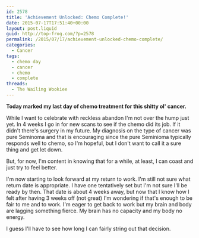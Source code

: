 ```yaml
---
id: 2578
title: 'Achievement Unlocked: Chemo Complete!'
date: 2015-07-17T17:51:40+00:00
layout: post.liquid
guid: http://top-frog.com/?p=2578
permalink: /2015/07/17/achievement-unlocked-chemo-complete/
categories:
  - Cancer
tags:
  - chemo day
  - cancer
  - chemo
  - complete
threads:
  - The Wailing Wookiee
---
```

**Today marked my last day of chemo treatment for this shitty ol' cancer.**

While I want to celebrate with reckless abandon I'm not over the hump just yet. In 4 weeks I go in for new scans to see if the chemo did its job. If it didn't there's surgery in my future. My diagnosis on the type of cancer was pure Seminoma and that is encouraging since the pure Seminioma typically responds well to chemo, so I'm hopeful, but I don't want to call it a sure thing and get let down.

But, for now, I'm content in knowing that for a while, at least, I can coast and just try to feel better. 

I'm now starting to look forward at my return to work. I'm still not sure what return date is appropriate. I have one tentatively set but I'm not sure I'll be ready by then. That date is about 4 weeks away, but now that I know how I felt after having 3 weeks off (not great) I'm wondering if that's enough to be fair to me and to work. I'm eager to get back to work but my brain and body are lagging something fierce. My brain has no capacity and my body no energy.

I guess I'll have to see how long I can fairly string out that decision.
